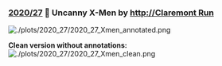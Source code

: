 ### [2020/27](https://github.com/Z3tt/TidyTuesday/tree/master/R/2020_27_ClaremontRunXMen.Rmd) 🦸️ Uncanny X-Men by [http://Claremont Run](http://www.claremontrun.com/)

![./plots/2020_27/2020_27_Xmen_annotated.png](https://raw.githubusercontent.com/Z3tt/TidyTuesday/master/plots/2020_27/2020_27_Xmen_annotated.png)

**Clean version without annotations:**
<br>
![./plots/2020_27/2020_27_Xmen_clean.png](https://raw.githubusercontent.com/Z3tt/TidyTuesday/master/plots/2020_27/2020_27_Xmen_clean.png)
